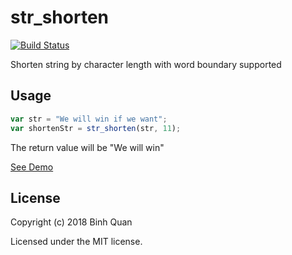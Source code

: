 # str_shorten
[![Build Status](https://travis-ci.org/binhqd/str_shorten.svg?branch=master)](https://travis-ci.org/binhqd/str_shorten)

Shorten string by character length with word boundary supported

## Usage

```javascript
var str = "We will win if we want";
var shortenStr = str_shorten(str, 11);
```

The return value will be "We will win"

[See Demo](https://runkit.com/binhqd/runkit-npm-str-shorten)

## License
Copyright (c) 2018 Binh Quan

Licensed under the MIT license.

